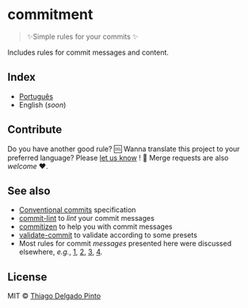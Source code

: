 # commitment
> ✨Simple rules for your commits ✨

Includes rules for commit messages and content.

## Index

- [Português](rules-pt.md)
- English (*soon*)


## Contribute

Do you have another good rule? 🆒 Wanna translate this project to your preferred language? Please [let us know](/issues/new) ! 👀 Merge requests are also *welcome* ♥.

## See also

- [Conventional commits](http://conventionalcommits.org/) specification
- [commit-lint](https://github.com/marionebl/commitlint) to *lint* your commit messages
- [commitizen](https://github.com/commitizen/cz-cli) to help you with commit messages
- [validate-commit](https://github.com/willsoto/validate-commit) to validate according to some presets
- Most rules for commit *messages* presented here were discussed elsewhere, *e.g.*, [1](https://chris.beams.io/posts/git-commit/), [2](https://www.freshconsulting.com/atomic-commits/), [3](https://git-scm.com/book/en/v2/Distributed-Git-Contributing-to-a-Project), [4](https://github.com/spring-projects/spring-framework/blob/30bce7/CONTRIBUTING.md#format-commit-messages).

## License

MIT © [Thiago Delgado Pinto](https://github.com/thiagodp)
